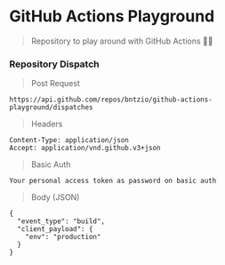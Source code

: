 # GitHub Actions Playground

> Repository to play around with GitHub Actions 🤹‍♂️

### Repository Dispatch

> Post Request

```
https://api.github.com/repos/bntzio/github-actions-playground/dispatches
```

> Headers

```
Content-Type: application/json
Accept: application/vnd.github.v3+json
```

> Basic Auth

```
Your personal access token as password on basic auth
```

> Body (JSON)

```
{
  "event_type": "build",
  "client_payload": {
    "env": "production"
  }
}
```
